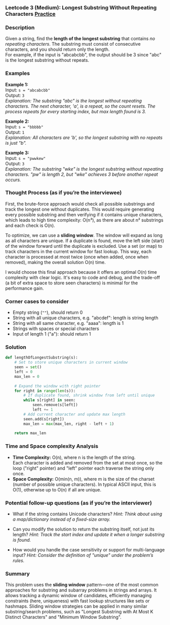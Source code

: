 ### Leetcode 3 (Medium): Longest Substring Without Repeating Characters [Practice](https://leetcode.com/problems/longest-substring-without-repeating-characters)

### Description  
Given a string, find the **length of the longest substring** that contains *no repeating characters*. The substring must consist of consecutive characters, and you should return only the length.  
For example, if the input is "abcabcbb", the output should be 3 since "abc" is the longest substring without repeats.

### Examples  

**Example 1:**  
Input: `s = "abcabcbb"`  
Output: `3`  
*Explanation: The substring "abc" is the longest without repeating characters. The next character, 'a', is a repeat, so the count resets. The process repeats for every starting index, but max length found is 3.*

**Example 2:**  
Input: `s = "bbbbb"`  
Output: `1`  
*Explanation: All characters are 'b', so the longest substring with no repeats is just "b".*

**Example 3:**  
Input: `s = "pwwkew"`  
Output: `3`  
*Explanation: The substring "wke" is the longest substring without repeating characters. "pw" is length 2, but "wke" achieves 3 before another repeat occurs.*

### Thought Process (as if you’re the interviewee)  
First, the brute-force approach would check all possible substrings and track the longest one without duplicates. This would require generating every possible substring and then verifying if it contains unique characters, which leads to high time complexity: O(n³), as there are about n² substrings and each check is O(n).

To optimize, we can use a **sliding window**. The window will expand as long as all characters are unique. If a duplicate is found, move the left side (start) of the window forward until the duplicate is excluded. Use a set (or map) to track characters in the current window for fast lookup. This way, each character is processed at most twice (once when added, once when removed), making the overall solution O(n) time.

I would choose this final approach because it offers an optimal O(n) time complexity with clear logic. It's easy to code and debug, and the trade-off (a bit of extra space to store seen characters) is minimal for the performance gain.

### Corner cases to consider  
- Empty string (`""`), should return 0
- String with all unique characters, e.g. "abcdef": length is string length
- String with all same character, e.g. "aaaa": length is 1
- Strings with spaces or special characters
- Input of length 1 ("a"): should return 1

### Solution

```python
def lengthOfLongestSubstring(s):
    # Set to store unique characters in current window
    seen = set()
    left = 0
    max_len = 0
    
    # Expand the window with right pointer
    for right in range(len(s)):
        # If duplicate found, shrink window from left until unique
        while s[right] in seen:
            seen.remove(s[left])
            left += 1
        # Add current character and update max length
        seen.add(s[right])
        max_len = max(max_len, right - left + 1)
    
    return max_len
```

### Time and Space complexity Analysis  

- **Time Complexity:** O(n), where n is the length of the string.  
  Each character is added and removed from the set at most once, so the loop  ("right" pointer) and "left" pointer each traverse the string only once.
- **Space Complexity:** O(min(n, m)), where m is the size of the charset (number of possible unique characters). In typical ASCII input, this is O(1), otherwise up to O(n) if all are unique.

### Potential follow-up questions (as if you’re the interviewer)  

- What if the string contains Unicode characters?
  *Hint: Think about using a map/dictionary instead of a fixed-size array.*

- Can you modify the solution to return the substring itself, not just its length?
  *Hint: Track the start index and update it when a longer substring is found.*

- How would you handle the case sensitivity or support for multi-language input?
  *Hint: Consider the definition of "unique" under the problem’s rules.*

### Summary
This problem uses the **sliding window** pattern—one of the most common approaches for substring and subarray problems in strings and arrays. It allows tracking a dynamic window of candidates, efficiently managing constraints (here, uniqueness) with fast lookup structures like sets or hashmaps. Sliding window strategies can be applied in many similar substring/search problems, such as "Longest Substring with At Most K Distinct Characters" and "Minimum Window Substring".